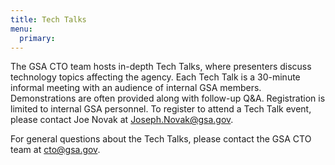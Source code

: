 ```yaml
---
title: Tech Talks
menu:
  primary:
---
```


The GSA CTO team hosts in-depth Tech Talks, where presenters discuss technology topics affecting the agency. Each Tech Talk is a 30-minute informal meeting with an audience of internal GSA members. Demonstrations are often provided along with follow-up Q&A. Registration is limited to internal GSA personnel. To register to attend a Tech Talk event, please contact Joe Novak at [Joseph.Novak@gsa.gov](mailto:Joseph.Novak@gsa.gov).

For general questions about the Tech Talks, please contact the GSA CTO team at [cto@gsa.gov](mailto:cto@gsa.gov).
